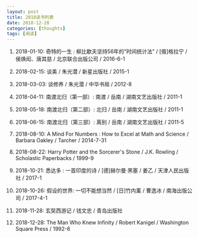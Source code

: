 ```yaml
---
layout: post
title: 2018读书列表
date: 2018-12-28
categories: [thoughts]
tags: [阅读]
---
```


1. 2018-01-10: 奇特的一生 : 柳比歇夫坚持56年的“时间统计法” / \[俄\]格拉宁 / 侯焕闳、唐其慈 / 北京联合出版公司 / 2016-6-1

2. 2018-02-15: 谈美 / 朱光潜 / 新星出版社 / 2015-1

3. 2018-03-03: 谈修养 / 朱光潜 / 中华书局 / 2012-8

4. 2018-04-11: 南渡北归（第一部）: 南渡 / 岳南 / 湖南文艺出版社 / 2011-1

5. 2018-05-18: 南渡北归（第二部）: 北归 / 岳南 / 湖南文艺出版社 / 2011-1

6. 2018-06-15: 南渡北归（第三部）: 离别 / 岳南 / 湖南文艺出版社 / 2011-5

7. 2018-08-10: A Mind For Numbers : How to Excel at Math and Science / Barbara Oakley / Tarcher / 2014-7-31

8. 2018-08-22: Harry Potter and the Sorcerer's Stone / J.K. Rowling / Scholastic Paperbacks / 1999-9

9. 2018-10-21: 悉达多 : 一首印度的诗 / \[德\]赫尔曼·黑塞 / 姜乙 / 天津人民出版社 / 2017-1

10. 2018-10-26: 假设的世界: 一切不能想当然 / \[日\]竹内薰 / 曹逸冰 / 南海出版公司 / 2017-4-1

11. 2018-11-28: 玄奘西游记 / 钱文忠 / 青岛出版社

12. 2018-12-28: The Man Who Knew Infinity / Robert Kanigel / Washington Square Press / 1992-6
